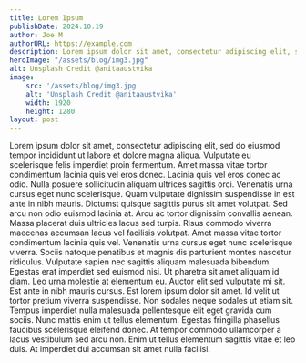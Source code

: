 ```yaml
---
title: Lorem Ipsum
publishDate: 2024.10.19
author: Joe M
authorURL: https://example.com
description: Lorem ipsum dolor sit amet, consectetur adipiscing elit, sed do eiusmod tempor incididunt ut labore et dolore magna aliqua. Ut enim ad minim veniam, quis nostrud exercitation ullamco laboris nisi ut aliquip ex ea commodo consequat.
heroImage: "/assets/blog/img3.jpg"
alt: Unsplash Credit @anitaaustvika
image:
    src: '/assets/blog/img3.jpg'
    alt: 'Unsplash Credit @anitaaustvika'
    width: 1920
    height: 1280
layout: post
---
```


Lorem ipsum dolor sit amet, consectetur adipiscing elit, sed do eiusmod tempor incididunt ut labore et dolore magna aliqua. Vulputate eu scelerisque felis imperdiet proin fermentum. Amet massa vitae tortor condimentum lacinia quis vel eros donec. Lacinia quis vel eros donec ac odio. Nulla posuere sollicitudin aliquam ultrices sagittis orci. Venenatis urna cursus eget nunc scelerisque. Quam vulputate dignissim suspendisse in est ante in nibh mauris. Dictumst quisque sagittis purus sit amet volutpat. Sed arcu non odio euismod lacinia at. Arcu ac tortor dignissim convallis aenean. Massa placerat duis ultricies lacus sed turpis. Risus commodo viverra maecenas accumsan lacus vel facilisis volutpat. Amet massa vitae tortor condimentum lacinia quis vel. Venenatis urna cursus eget nunc scelerisque viverra. Sociis natoque penatibus et magnis dis parturient montes nascetur ridiculus. Vulputate sapien nec sagittis aliquam malesuada bibendum. Egestas erat imperdiet sed euismod nisi. Ut pharetra sit amet aliquam id diam. Leo urna molestie at elementum eu. Auctor elit sed vulputate mi sit. Est ante in nibh mauris cursus. Est lorem ipsum dolor sit amet. Id velit ut tortor pretium viverra suspendisse. Non sodales neque sodales ut etiam sit. Tempus imperdiet nulla malesuada pellentesque elit eget gravida cum sociis. Nunc mattis enim ut tellus elementum. Egestas fringilla phasellus faucibus scelerisque eleifend donec. At tempor commodo ullamcorper a lacus vestibulum sed arcu non. Enim ut tellus elementum sagittis vitae et leo duis. At imperdiet dui accumsan sit amet nulla facilisi.
